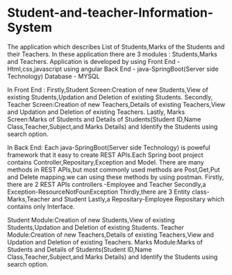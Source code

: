 # Student-and-teacher-Information-System
The application which describes List of Students,Marks of the Students and their Teachers.
In these application there are 3 modules : Students,Marks and Teachers.
Application is developed by using
Front End  - Html,css,javascript using angular
Back End   - java-SpringBoot(Server side Technology)
Database   -  MYSQL

In Front End :
Firstly,Student Screen:Creation of new Students,View of existing Students,Updation and Deletion of existing Students.
Secondly, Teacher Screen:Creation of new Teachers,Details of existing Teachers,View and Updation and Deletion of existing Teachers.
Lastly, Marks Screen:Marks of Students and Details of Students(Student ID,Name Class,Teacher,Subject,and Marks Details) and Identify the Students using search option.

In Back End:
Each java-SpringBoot(Server side Technology) is poweful framework that it easy to create REST APIs.Each Spring boot project contains Controller,Repositary,Exception and Model.
There are many methods in REST APIs,but most commonly used methods are Post,Get,Put and Delete mapping.we can using these methods by using postman.
Firstly, there are 2 REST APIs controllers -Employee and Teacher
Secondly,a Exception-ResourceNotFounException
Thirdly,there are 3 Entity class- Marks,Teacher and Student
Lastly,a Repositary-Employee Repositary which contains only Interface.

Student Module:Creation of new Students,View of existing Students,Updation and Deletion of existing Students.
Teacher Module:Creation of new Teachers,Details of existing Teachers,View and Updation and Deletion of existing Teachers.
Marks Module:Marks of Students and Details of Students(Student ID,Name Class,Teacher,Subject,and Marks Details) and Identify the Students using search option.

